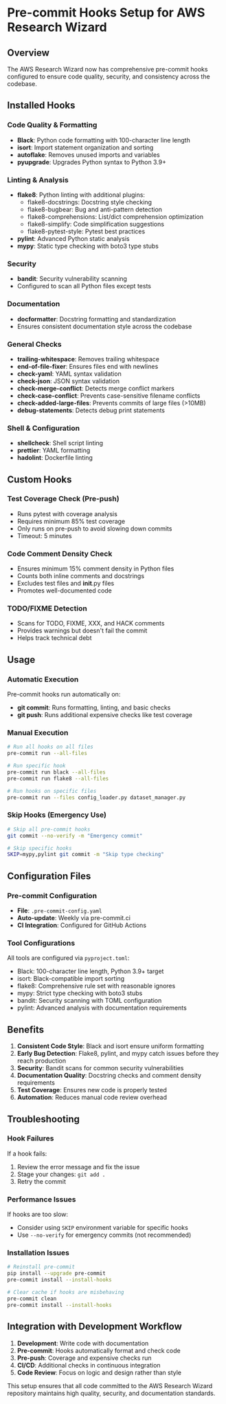 # Pre-commit Hooks Setup for AWS Research Wizard

## Overview

The AWS Research Wizard now has comprehensive pre-commit hooks configured to ensure code quality, security, and consistency across the codebase.

## Installed Hooks

### Code Quality & Formatting
- **Black**: Python code formatting with 100-character line length
- **isort**: Import statement organization and sorting
- **autoflake**: Removes unused imports and variables
- **pyupgrade**: Upgrades Python syntax to Python 3.9+

### Linting & Analysis
- **flake8**: Python linting with additional plugins:
  - flake8-docstrings: Docstring style checking
  - flake8-bugbear: Bug and anti-pattern detection
  - flake8-comprehensions: List/dict comprehension optimization
  - flake8-simplify: Code simplification suggestions
  - flake8-pytest-style: Pytest best practices
- **pylint**: Advanced Python static analysis
- **mypy**: Static type checking with boto3 type stubs

### Security
- **bandit**: Security vulnerability scanning
- Configured to scan all Python files except tests

### Documentation
- **docformatter**: Docstring formatting and standardization
- Ensures consistent documentation style across the codebase

### General Checks
- **trailing-whitespace**: Removes trailing whitespace
- **end-of-file-fixer**: Ensures files end with newlines
- **check-yaml**: YAML syntax validation
- **check-json**: JSON syntax validation
- **check-merge-conflict**: Detects merge conflict markers
- **check-case-conflict**: Prevents case-sensitive filename conflicts
- **check-added-large-files**: Prevents commits of large files (>10MB)
- **debug-statements**: Detects debug print statements

### Shell & Configuration
- **shellcheck**: Shell script linting
- **prettier**: YAML formatting
- **hadolint**: Dockerfile linting

## Custom Hooks

### Test Coverage Check (Pre-push)
- Runs pytest with coverage analysis
- Requires minimum 85% test coverage
- Only runs on pre-push to avoid slowing down commits
- Timeout: 5 minutes

### Code Comment Density Check
- Ensures minimum 15% comment density in Python files
- Counts both inline comments and docstrings
- Excludes test files and __init__.py files
- Promotes well-documented code

### TODO/FIXME Detection
- Scans for TODO, FIXME, XXX, and HACK comments
- Provides warnings but doesn't fail the commit
- Helps track technical debt

## Usage

### Automatic Execution
Pre-commit hooks run automatically on:
- **git commit**: Runs formatting, linting, and basic checks
- **git push**: Runs additional expensive checks like test coverage

### Manual Execution
```bash
# Run all hooks on all files
pre-commit run --all-files

# Run specific hook
pre-commit run black --all-files
pre-commit run flake8 --all-files

# Run hooks on specific files
pre-commit run --files config_loader.py dataset_manager.py
```

### Skip Hooks (Emergency Use)
```bash
# Skip all pre-commit hooks
git commit --no-verify -m "Emergency commit"

# Skip specific hooks
SKIP=mypy,pylint git commit -m "Skip type checking"
```

## Configuration Files

### Pre-commit Configuration
- **File**: `.pre-commit-config.yaml`
- **Auto-update**: Weekly via pre-commit.ci
- **CI Integration**: Configured for GitHub Actions

### Tool Configurations
All tools are configured via `pyproject.toml`:
- Black: 100-character line length, Python 3.9+ target
- isort: Black-compatible import sorting
- flake8: Comprehensive rule set with reasonable ignores
- mypy: Strict type checking with boto3 stubs
- bandit: Security scanning with TOML configuration
- pylint: Advanced analysis with documentation requirements

## Benefits

1. **Consistent Code Style**: Black and isort ensure uniform formatting
2. **Early Bug Detection**: Flake8, pylint, and mypy catch issues before they reach production
3. **Security**: Bandit scans for common security vulnerabilities
4. **Documentation Quality**: Docstring checks and comment density requirements
5. **Test Coverage**: Ensures new code is properly tested
6. **Automation**: Reduces manual code review overhead

## Troubleshooting

### Hook Failures
If a hook fails:
1. Review the error message and fix the issue
2. Stage your changes: `git add .`
3. Retry the commit

### Performance Issues
If hooks are too slow:
- Consider using `SKIP` environment variable for specific hooks
- Use `--no-verify` for emergency commits (not recommended)

### Installation Issues
```bash
# Reinstall pre-commit
pip install --upgrade pre-commit
pre-commit install --install-hooks

# Clear cache if hooks are misbehaving
pre-commit clean
pre-commit install --install-hooks
```

## Integration with Development Workflow

1. **Development**: Write code with documentation
2. **Pre-commit**: Hooks automatically format and check code
3. **Pre-push**: Coverage and expensive checks run
4. **CI/CD**: Additional checks in continuous integration
5. **Code Review**: Focus on logic and design rather than style

This setup ensures that all code committed to the AWS Research Wizard repository maintains high quality, security, and documentation standards.
